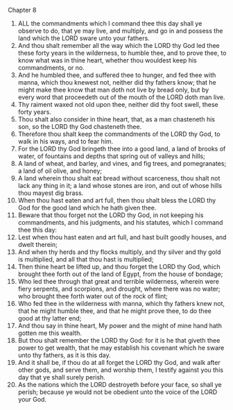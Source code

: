 

Chapter 8

1. ALL the commandments which I command thee this day shall ye observe to do, that ye may live, and multiply, and go in and possess the land which the LORD sware unto your fathers.
2. And thou shalt remember all the way which the LORD thy God led thee these forty years in the wilderness, to humble thee, and to prove thee, to know what was in thine heart, whether thou wouldest keep his commandments, or no.
3. And he humbled thee, and suffered thee to hunger, and fed thee with manna, which thou knewest not, neither did thy fathers know; that he might make thee know that man doth not live by bread only, but by every word that proceedeth out of the mouth of the LORD doth man live.
4. Thy raiment waxed not old upon thee, neither did thy foot swell, these forty years.
5. Thou shalt also consider in thine heart, that, as a man chasteneth his son, so the LORD thy God chasteneth thee.
6. Therefore thou shalt keep the commandments of the LORD thy God, to walk in his ways, and to fear him.
7. For the LORD thy God bringeth thee into a good land, a land of brooks of water, of fountains and depths that spring out of valleys and hills;
8. A land of wheat, and barley, and vines, and fig trees, and pomegranates; a land of oil olive, and honey;
9. A land wherein thou shalt eat bread without scarceness, thou shalt not lack any thing in it; a land whose stones are iron, and out of whose hills thou mayest dig brass.
10. When thou hast eaten and art full, then thou shalt bless the LORD thy God for the good land which he hath given thee.
11. Beware that thou forget not the LORD thy God, in not keeping his commandments, and his judgments, and his statutes, which I command thee this day:
12. Lest when thou hast eaten and art full, and hast built goodly houses, and dwelt therein;
13. And when thy herds and thy flocks multiply, and thy silver and thy gold is multiplied, and all that thou hast is multiplied;
14. Then thine heart be lifted up, and thou forget the LORD thy God, which brought thee forth out of the land of Egypt, from the house of bondage;
15. Who led thee through that great and terrible wilderness, wherein were fiery serpents, and scorpions, and drought, where there was no water; who brought thee forth water out of the rock of flint;
16. Who fed thee in the wilderness with manna, which thy fathers knew not, that he might humble thee, and that he might prove thee, to do thee good at thy latter end;
17. And thou say in thine heart, My power and the might of mine hand hath gotten me this wealth.
18. But thou shalt remember the LORD thy God: for it is he that giveth thee power to get wealth, that he may establish his covenant which he sware unto thy fathers, as it is this day.
19. And it shall be, if thou do at all forget the LORD thy God, and walk after other gods, and serve them, and worship them, I testify against you this day that ye shall surely perish.
20. As the nations which the LORD destroyeth before your face, so shall ye perish; because ye would not be obedient unto the voice of the LORD your God.

